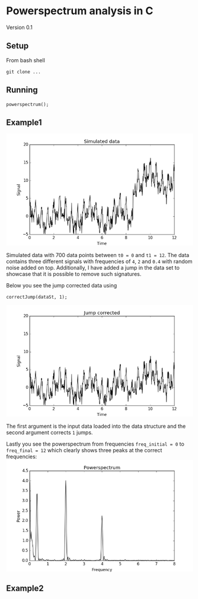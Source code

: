 # Powerspectrum analysis in C

Version 0.1

## Setup
From bash shell
```
git clone ...
```

## Running

```
powerspectrum();
```


## Example1
![](Images/Example1_raw.png)

Simulated data with 700 data points between `t0 = 0` and `t1 = 12`. The data contains three different signals with frequencies of `4`, `2` and `0.4`
with random noise added on top. Additionally, I have added a jump in the data set to showcase that it is possible to remove such signatures.

Below you see the jump corrected data using
```
correctJump(dataSt, 1);
```
![](Images/Example1_jump.png)

The first argument is the input data loaded into the data structure and the second argument corrects `1` jumps.

Lastly you see the powerspectrum from frequencies `freq_initial = 0` to `freq_final = 12` which clearly shows three peaks at the correct frequencies:
![](Images/Example1_powerspectrum.png)

## Example2
